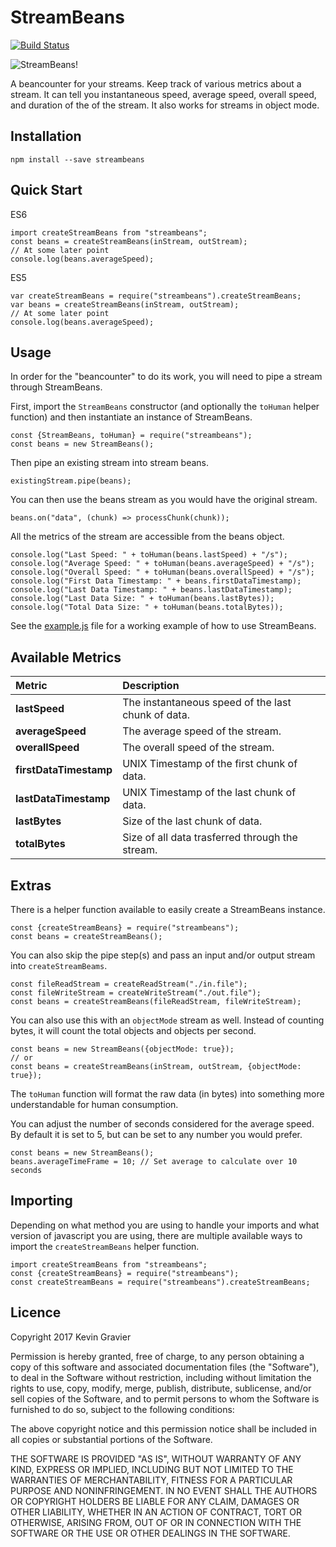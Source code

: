 StreamBeans
===========

[![Build Status](https://travis-ci.org/mrkmg/node-streambeans.svg?branch=master)](https://travis-ci.org/mrkmg/node-streambeans)

![StreamBeans!](http://i.imgur.com/tvscJrG.png)

A beancounter for your streams. Keep track of various metrics about a stream. It can tell you
instantaneous speed, average speed, overall speed, and duration of the of the stream. It also
works for streams in object mode.

## Installation

    npm install --save streambeans

## Quick Start

ES6


    import createStreamBeans from "streambeans";
    const beans = createStreamBeans(inStream, outStream);
    // At some later point
    console.log(beans.averageSpeed);


ES5

    var createStreamBeans = require("streambeans").createStreamBeans;
    var beans = createStreamBeans(inStream, outStream);
    // At some later point
    console.log(beans.averageSpeed);

## Usage

In order for the "beancounter" to do its work, you will need to pipe a stream through StreamBeans.

First, import the `StreamBeans` constructor (and optionally the `toHuman` helper function) and then
instantiate an instance of StreamBeans.

    const {StreamBeans, toHuman} = require("streambeans");
    const beans = new StreamBeans();

Then pipe an existing stream into stream beans.

    existingStream.pipe(beans);

You can then use the beans stream as you would have the original stream.

    beans.on("data", (chunk) => processChunk(chunk));

All the metrics of the stream are accessible from the beans object.

    console.log("Last Speed: " + toHuman(beans.lastSpeed) + "/s");
    console.log("Average Speed: " + toHuman(beans.averageSpeed) + "/s");
    console.log("Overall Speed: " + toHuman(beans.overallSpeed) + "/s");
    console.log("First Data Timestamp: " + beans.firstDataTimestamp);
    console.log("Last Data Timestamp: " + beans.lastDataTimestamp);
    console.log("Last Data Size: " + toHuman(beans.lastBytes));
    console.log("Total Data Size: " + toHuman(beans.totalBytes));

See the [example.js](./example.js) file for a working example of how to use StreamBeans.

## Available Metrics

| Metric                 | Description                                        |
|:-----------------------|:---------------------------------------------------|
| **lastSpeed**          | The instantaneous speed of the last chunk of data. |
| **averageSpeed**       | The average speed of the stream.                   |
| **overallSpeed**       | The overall speed of the stream.                   |
| **firstDataTimestamp** | UNIX Timestamp of the first chunk of data.         |
| **lastDataTimestamp**  | UNIX Timestamp of the last chunk of data.          |
| **lastBytes**          | Size of the last chunk of data.                    |
| **totalBytes**         | Size of all data trasferred through the stream.    |

## Extras

There is a helper function available to easily create a StreamBeans instance.

    const {createStreamBeans} = require("streambeans");
    const beans = createStreamBeans();

You can also skip the pipe step(s) and pass an input and/or output stream into `createStreamBeams`.

    const fileReadStream = createReadStream("./in.file");
    const fileWriteStream = createWriteStream("./out.file");
    const beans = createStreamBeans(fileReadStream, fileWriteStream);

You can also use this with an `objectMode` stream as well. Instead of counting bytes, it will count
the total objects and objects per second.

    const beans = new StreamBeans({objectMode: true});
    // or
    const beans = createStreamBeans(inStream, outStream, {objectMode: true});

The `toHuman` function will format the raw data (in bytes) into something more understandable
for human consumption.

You can adjust the number of seconds considered for the average speed. By default it is set to 5,
but can be set to any number you would prefer.

    const beans = new StreamBeans();
    beans.averageTimeFrame = 10; // Set average to calculate over 10 seconds


## Importing

Depending on what method you are using to handle your imports and what version of javascript you are
using, there are multiple available ways to import the `createStreamBeans` helper function.

    import createStreamBeans from "streambeans";
    const {createStreamBeans} = require("streambeans");
    const createStreamBeans = require("streambeans").createStreamBeans;

## Licence

Copyright 2017 Kevin Gravier

Permission is hereby granted, free of charge, to any person obtaining a copy of this software and
associated documentation files (the "Software"), to deal in the Software without restriction, including
without limitation the rights to use, copy, modify, merge, publish, distribute, sublicense, and/or sell
copies of the Software, and to permit persons to whom the Software is furnished to do so, subject to the
following conditions:

The above copyright notice and this permission notice shall be included in all copies or substantial
portions of the Software.

THE SOFTWARE IS PROVIDED "AS IS", WITHOUT WARRANTY OF ANY KIND, EXPRESS OR IMPLIED, INCLUDING BUT NOT
LIMITED TO THE WARRANTIES OF MERCHANTABILITY, FITNESS FOR A PARTICULAR PURPOSE AND NONINFRINGEMENT. IN
NO EVENT SHALL THE AUTHORS OR COPYRIGHT HOLDERS BE LIABLE FOR ANY CLAIM, DAMAGES OR OTHER LIABILITY,
WHETHER IN AN ACTION OF CONTRACT, TORT OR OTHERWISE, ARISING FROM, OUT OF OR IN CONNECTION WITH THE
SOFTWARE OR THE USE OR OTHER DEALINGS IN THE SOFTWARE.
